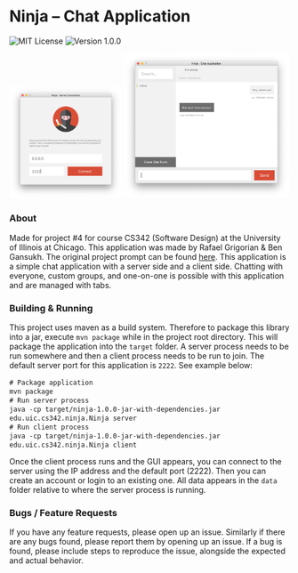 # Ninja – Chat Application

![MIT License](https://img.shields.io/badge/License-MIT-lightgrey.svg?style=for-the-badge)
![Version 1.0.0](https://img.shields.io/badge/Version-1.0.0-lightgrey.svg?style=for-the-badge)

<p align="center" >
	<img src="docs/images/screenshot-1.png" width="40%" />
	<img src="docs/images/screenshot-2.png" width="59%" />
</p>

### About

Made for project #4 for course CS342 (Software Design) at the University of Illinois at Chicago. This application was made by Rafael Grigorian & Ben Gansukh. The original project prompt can be found [here](docs/prompt.pdf). This application is a simple chat application with a server side and a client side. Chatting with everyone, custom groups, and one-on-one is possible with this application and are managed with tabs.

### Building & Running

This project uses maven as a build system. Therefore to package this library into a jar, execute `mvn package` while in the project root directory. This will package the application into the `target` folder. A server process needs to be run somewhere and then a client process needs to be run to join. The default server port for this application is `2222`. See example below:

```shell
# Package application
mvn package
# Run server process
java -cp target/ninja-1.0.0-jar-with-dependencies.jar edu.uic.cs342.ninja.Ninja server
# Run client process
java -cp target/ninja-1.0.0-jar-with-dependencies.jar edu.uic.cs342.ninja.Ninja client
```

Once the client process runs and the GUI appears, you can connect to the server using the IP address and the default port (2222). Then you can create an account or login to an existing one. All data appears in the `data` folder relative to where the server process is running.

### Bugs / Feature Requests

If you have any feature requests, please open up an issue. Similarly if there are any bugs found, please report them by opening up an issue.  If a bug is found, please include steps to reproduce the issue, alongside the expected and actual behavior.
